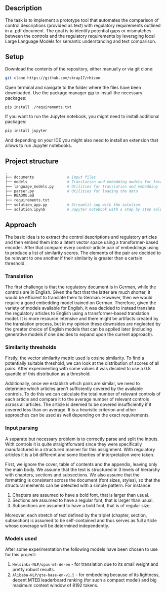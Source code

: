 ## Description
The task is to implement a prototype tool that automates the comparison
of control descriptions (provided as text) with regulatory requirements outlined in a .pdf document. The goal is to identify potential gaps or mismatches between the controls and the regulatory requirements by leveraging local Large Language Models for semantic understanding and text comparison.

## Setup

Download the contents of the repository, either manually or via git clone:
```bash
git clone https://github.com/skrap17/rhizon
```

Open terminal and navigate to the folder where the files have been downloaded. Use the package manager [pip](https://pip.pypa.io/en/stable/) to install the necessary packages:

```bash
pip install ./requirements.txt
```

If you want to run the Jupyter notebook, you might need to install additional packages:

```bash
pip install jupyter
```
And depending on your IDE you might also need to install an extension that allows to run Jupyter notebooks.

## Project structure
```bash
.
├── documents               # Input files
├── models                  # Translation and embedding models for local use
├── language_models.py      # Utilities for translation and embedding   
├── parser.py               # Utilities for loading the data 
├── README.md
├── requirements.txt
├── solution_app.py         # Streamlit app with the solution
└── solution.ipynb          # Jupyter notebook with a step by step solution    
```

## Approach
The basic idea is to extract the control descriptions and regulatory articles and then embed them into a latent vector space using a transformer-based encoder. After that compare every control-article pair of embeddings using to produce a list of similarity scores. The elements of the pair are decided to be relevant to one another if their similarity is greater than a certain threshold.

### Translation
The first challenge is that the regulatory document is in German, while the controls are in English. Given the fact that the latter are much shorter, it would be efficient to translate them to German. However, then we would require a good embedding model trained on German. Therefore, given the variety of models available for English, it was decided to instead translate the regulatory articles to English using a transformer-based translation model. It is more resource intensive and there might be artifacts created by the translation process, but in my opinion these downsides are neglected by the greater choice of English models that can be applied later (including generative models if one decides to expand upon the current approach).

### Similarity thresholds
Firstly, the vector similarity metric used is cosine similarity. To find a potentially suitable threshold, we can look at the distribution of scores of all pairs. After experimenting with some values it was decided to use a 0.8 quantile of this distribution as a threshold.

Additionally, once we establish which pairs are similar, we need to determine which articles aren't sufficiently covered by the available controls. To do this we can calculate the total number of relevant controls of each article and compare it to the average number of relevant controls across all articles. The article is deemed to be covered insufficiently if it covered less than on average. It is a heuristic criterion and other approaches can be used as well depending on the exact requirements.

### Input parsing
A separate but necessary problem is to correctly parse and split the inputs. With controls it is quite straightforward since they were specifically manufactured in a structured manner for this assignment. With regulatory articles it is a bit different and some liberties of interpretation were taken.

First, we ignore the cover, table of contents and the appendix, leaving only the main body. We assume that the test is structured in 3 levels of hierarchy with chapters, sections and subsections. We also assume that the formatting is consistent across the document (font sizes, styles), so that the structural elements can be detected with a simple pattern. For instance:
1. Chapters are assumed to have a bold font, that is larger than usual.
2. Sections are assumed to have a regular font, that is larger than usual.
3. Subsections are assumed to have a bold font, that is of regular size.

Moreover, each stretch of text defined by the triplet (chapter, section, subsection) is assumed to be self-contained and thus serves as full article whose coverage will be determined independently.

### Models used
After some experimentation the following models have been chosen to use for this project:
1. `Helsinki-NLP/opus-mt-de-en` - for translation due to its small weight and pretty robust results.
2. `Alibaba-NLP/gte-base-en-v1.5` - for embedding because of its lightness, decent MTEB leaderboard ranking (for such a compact model) and big maximum context window of 8192 tokens.